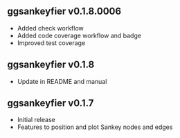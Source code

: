 ggsankeyfier v0.1.8.0006
-------------

 * Added check workflow
 * Added code coverage workflow and badge
 * Improved test coverage

ggsankeyfier v0.1.8
-------------

 * Update in README and manual

ggsankeyfier v0.1.7
-------------

  * Initial release
  * Features to position and plot Sankey nodes and edges
